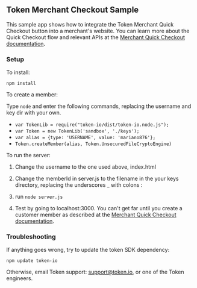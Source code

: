 ## Token Merchant Checkout Sample

This sample app shows how to integrate the Token Merchant Quick Checkout
button into a merchant's website.
You can learn more about the Quick Checkout flow and relevant APIs at the
[Merchant Quick Checkout documentation](http://developer.token.io/merchant-checkout/).

### Setup

To install:

`npm install`

To create a member:

Type `node` and enter the following commands, replacing the username and key dir with your own.

* `var TokenLib = require("token-io/dist/token-io.node.js");`
* `var Token = new TokenLib('sandbox', './keys');`
* `var alias = {type: 'USERNAME', value: 'mariano876'};`
* `Token.createMember(alias, Token.UnsecuredFileCryptoEngine)`

To run the server:

1. Change the username to the one used above, index.html

2. Change the memberId in server.js to the filename in the your keys directory, replacing the underscores _ with colons :

3. run `node server.js`

4. Test by going to localhost:3000.
   You can't get far until you create a customer member as described at the
   [Merchant Quick Checkout documentation](http://developer.token.io/merchant-checkout/).

### Troubleshooting

If anything goes wrong, try to update the token SDK dependency:

`npm update token-io`

Otherwise, email Token support: support@token.io, or one of the Token engineers.
